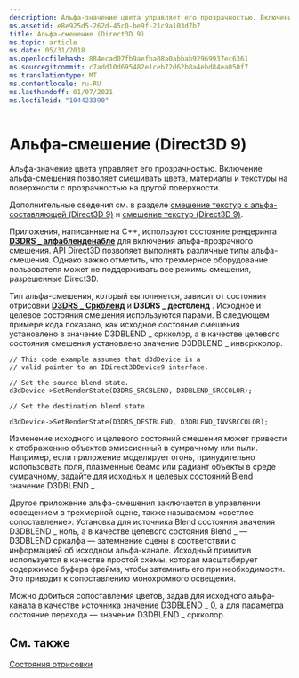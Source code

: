 ```yaml
---
description: Альфа-значение цвета управляет его прозрачностью. Включение альфа-смешения позволяет смешивать цвета, материалы и текстуры на поверхности с прозрачностью на другой поверхности.
ms.assetid: e8e925d5-262d-45c0-be9f-21c9a103d7b7
title: Альфа-смешение (Direct3D 9)
ms.topic: article
ms.date: 05/31/2018
ms.openlocfilehash: 884ecad07fb9aefba08a0abbab92969937ec6361
ms.sourcegitcommit: c7add10d695482e1ceb72d62b8a4ebd84ea050f7
ms.translationtype: MT
ms.contentlocale: ru-RU
ms.lasthandoff: 01/07/2021
ms.locfileid: "104423390"
---
```

# <a name="alpha-blending-state-direct3d-9"></a>Альфа-смешение (Direct3D 9)

Альфа-значение цвета управляет его прозрачностью. Включение альфа-смешения позволяет смешивать цвета, материалы и текстуры на поверхности с прозрачностью на другой поверхности.

Дополнительные сведения см. в разделе [смешение текстур с альфа-составляющей (Direct3D 9)](alpha-texture-blending.md) и [смешение текстур (Direct3D 9)](texture-blending.md).

Приложения, написанные на C++, используют состояние рендеринга [**D3DRS \_ алфабленденабле**](./d3drenderstatetype.md) для включения альфа-прозрачного смешения. API Direct3D позволяет выполнять различные типы альфа-смешения. Однако важно отметить, что трехмерное оборудование пользователя может не поддерживать все режимы смешения, разрешенные Direct3D.

Тип альфа-смешения, который выполняется, зависит от состояния отрисовки [**D3DRS \_ Сркбленд**](./d3drenderstatetype.md) и **D3DRS \_ дестбленд** . Исходное и целевое состояния смешения используются парами. В следующем примере кода показано, как исходное состояние смешения установлено в значение D3DBLEND \_ сркколор, а в качестве целевого состояния смешения установлено значение D3DBLEND \_ инвсркколор.


```
// This code example assumes that d3dDevice is a
// valid pointer to an IDirect3DDevice9 interface.

// Set the source blend state.
d3dDevice->SetRenderState(D3DRS_SRCBLEND, D3DBLEND_SRCCOLOR);

// Set the destination blend state.

d3dDevice->SetRenderState(D3DRS_DESTBLEND, D3DBLEND_INVSRCCOLOR);
```



Изменение исходного и целевого состояний смешения может привести к отображению объектов эмиссионный в сумрачному или пыли. Например, если приложение моделирует огонь, принудительно использовать поля, плазменные беамс или радиант объекты в среде сумрачному, задайте для исходных и целевых состояний Blend значение D3DBLEND \_ .

Другое приложение альфа-смешения заключается в управлении освещением в трехмерной сцене, также называемом «светлое сопоставление». Установка для источника Blend состояния значения D3DBLEND \_ ноль, а в качестве целевого состояния Blend \_ — D3DBLEND сркалфа — затемнение сцены в соответствии с информацией об исходном альфа-канале. Исходный примитив используется в качестве простой схемы, которая масштабирует содержимое буфера фрейма, чтобы затемнить его при необходимости. Это приводит к сопоставлению монохромного освещения.

Можно добиться сопоставления цветов, задав для исходного альфа-канала в качестве источника значение D3DBLEND \_ 0, а для параметра состояние перехода — значение D3DBLEND \_ сркколор.

## <a name="related-topics"></a>См. также

<dl> <dt>

[Состояния отрисовки](render-states.md)
</dt> </dl>

 

 
